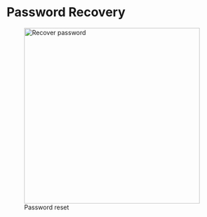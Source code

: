 # Password Recovery

  <figure>
    <a  href="../../../assets/images/auth/resetPassword.png">
      <img width="400px" src="../../../assets/images/auth/resetPassword.png" alt="Recover password">
    </a>
    <figcaption>Password reset</figcaption>
  </figure>